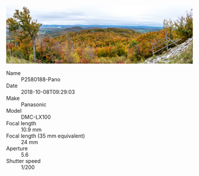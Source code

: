 [![P2580188-Pano](/photos/hd/P2580188-Pano.jpg)](/photos/full/P2580188-Pano.jpg?raw=true)

<dl>
  <dt>Name</dt>
  <dd>P2580188-Pano</dd>
  <dt>Date</dt>
  <dd>2018-10-08T09:29:03</dd>
  <dt>Make</dt>
  <dd>Panasonic</dd>
  <dt>Model</dt>
  <dd>DMC-LX100</dd>
  <dt>Focal length</dt>
  <dd>10.9 mm</dd>
  <dt>Focal length (35 mm equivalent)</dt>
  <dd>24 mm</dd>
  <dt>Aperture</dt>
  <dd>5.6</dd>
  <dt>Shutter speed</dt>
  <dd>1/200</dd>
</dl>
